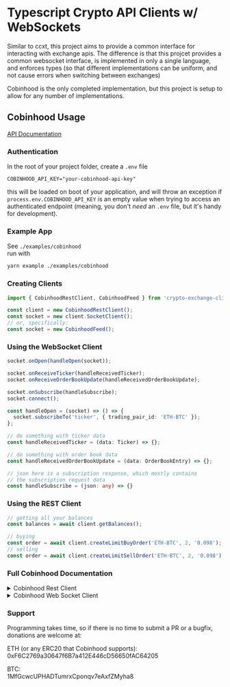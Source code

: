 # Typescript Crypto API Clients w/ WebSockets

Similar to ccxt, this project aims to provide a common interface for interacting with exchange apis. The difference is that this projcet provides a common websocket interface, is implemented in only a single language, and enforces types (so that different implementations can be uniform, and not cause errors when switching between exchanges)

Cobinhood is the only completed implementation, but this project is setup to allow for any number of implementations.

## Cobinhood Usage

[API Documentation](https://cobinhood.github.io/api-public/)

### Authentication
In the root of your project folder, create a `.env` file

```
COBINHOOD_API_KEY="your-cobinhood-api-key"
```

this will be loaded on boot of your application, and will throw an exception if `process.env.COBINHOOD_API_KEY` is an empty value when trying to access an authenticated endpoint (meaning, you don't _need_ an `.env` file, but it's handy for development).

### Example App
See `./examples/cobinhood`  
run with

```bash
yarn example ./examples/cobinhood
```

### Creating Clients
```ts
import { CobinhoodRestClient, CobinhoodFeed } from 'crypto-exchange-client';

const client = new CobinhoodRestClient();
const socket = new client.SocketClient();
// or, specifically:
const socket = new CobinhoodFeed();
```

### Using the WebSocket Client
```ts
socket.onOpen(handleOpen(socket));

socket.onReceiveTicker(handleReceivedTicker);
socket.onReceiveOrderBookUpdate(handleReceivedOrderBookUpdate);

socket.onSubscribe(handleSubscribe);
socket.connect();

const handleOpen = (socket) => () => {
  socket.subscribeTo('ticker', { trading_pair_id: 'ETH-BTC' });
};

// do something with ticker data
const handleReceivedTicker = (data: Ticker) => {};

// do something with order book data
const handleReceivedOrderBookUpdate = (data: OrderBookEntry) => {};

// json here is a subscription response, which mostly contains
// the subscription request data
const handleSubscribe = (json: any) => {}
```

### Using the REST Client
```ts
// getting all your balances
const balances = await client.getBalances();

// buying
const order = await client.createLimitBuyOrder('ETH-BTC', 2, '0.098');
// selling
const order = await client.createLimitSellOrder('ETH-BTC', 2, '0.098');

```

### Full Cobinhood Documentation
<!-- start cobinhood rest --><details><summary>Cobinhood Rest Client</summary><p>

## Cobinhood Rest Client

<!-- start markets --> <details><summary>Markets</summary><p style="margin-left: 5px;"">

## Markets

<hr />
</p></details> <!-- end markets -->

<!-- start orders --> <details style='margin-right: 5px;'><summary>Orders</summary><p>

## Orders

<hr />
</p></details> <!-- end orders -->

<hr />
</p></details> <!-- end cobinhood rest -->


<details><summary>Cobinhood Web Socket Client</summary>


<h4>Cobinhood Web Socket Client</h4>

```ts
const socket = new CobinhoodFeed();
```
</details>



### Support

Programming takes time, so if there is no time to submit a PR or a bugfix, donations are welcome at:

ETH (or any ERC20 that Cobinhood supports):  
0xF6C2769a30647f6B7a412E446cD56650fAC64205  

BTC:   
1MfGcwcUPHADTumrxCponqv7eAxfZMyha8
